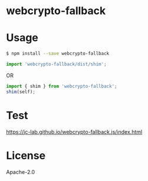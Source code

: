 # webcrypto-fallback

# Usage

```bash
$ npm install --save webcrypto-fallback
```

```typescript
import 'webcrypto-fallback/dist/shim';
```

OR 

```typescript
import { shim } from 'webcrypto-fallback';
shim(self);
```

# Test

https://jc-lab.github.io/webcrypto-fallback.js/index.html

# License

Apache-2.0
